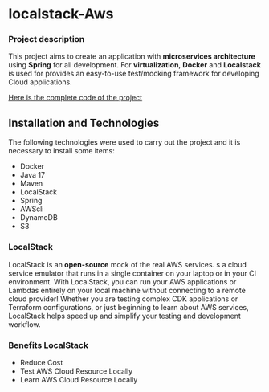 # localstack-Aws

### **Project description**
This project aims to create an application with **microservices architecture** using **Spring** for all development. For **virtualization**, **Docker** and **Localstack** is used for provides an easy-to-use test/mocking framework for developing Cloud applications.

[Here is the complete code of the project
](https://github.com/lucasnscr/localstack-Aws)


## **Installation and  Technologies**

The following technologies were used to carry out the project and it is necessary to install some items:

- Docker
- Java 17
- Maven
- LocalStack
- Spring
- AWScli
- DynamoDB
- S3

### **LocalStack**

LocalStack is an **open-source** mock of the real AWS services. s a cloud service emulator that runs in a single container on your laptop or in your CI environment. With LocalStack, you can run your AWS applications or Lambdas entirely on your local machine without connecting to a remote cloud provider! Whether you are testing complex CDK applications or Terraform configurations, or just beginning to learn about AWS services, LocalStack helps speed up and simplify your testing and development workflow.

### **Benefits LocalStack**

- Reduce Cost
- Test AWS Cloud Resource Locally
- Learn AWS Cloud Resource Locally


